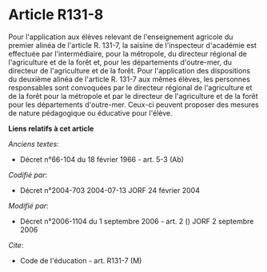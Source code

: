 # Article R131-8

Pour l'application aux élèves relevant de l'enseignement agricole du premier alinéa de l'article R. 131-7, la saisine de
l'inspecteur d'académie est effectuée par l'intermédiaire, pour la métropole, du directeur régional de l'agriculture et de la
forêt et, pour les départements d'outre-mer, du directeur de l'agriculture et de la forêt. Pour l'application des
dispositions du deuxième alinéa de l'article R. 131-7 aux mêmes élèves, les personnes responsables sont convoquées par le
directeur régional de l'agriculture et de la forêt pour la métropole et par le directeur de l'agriculture et de la forêt pour
les départements d'outre-mer. Ceux-ci peuvent proposer des mesures de nature pédagogique ou éducative pour l'élève.

**Liens relatifs à cet article**

_Anciens textes_:

  - Décret n°66-104 du 18 février 1966 - art. 5-3 (Ab)

_Codifié par_:

  - Décret n°2004-703 2004-07-13 JORF 24 février 2004

_Modifié par_:

  - Décret n°2006-1104 du 1 septembre 2006 - art. 2 () JORF 2 septembre 2006

_Cite_:

  - Code de l'éducation - art. R131-7 (M)
